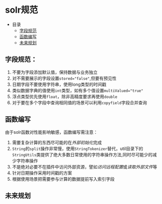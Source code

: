 # solr规范

- 目录
  - [字段规范](#字段规范)
  - [函数编写](#函数编写)
  - [未来规划](#未来规划)

## 字段规范：
1. 不要为字段添加默认值，保持数据与业务独立
2. 对不需要展示的字段设置`stored="false"`,但要有预见性
3. 日期字段不要使用字符串，使用long类型的时间戳
4. 类似数据字典的值使用`int`类型，如有多个值设置`multiValued="true"`
5. 浮点类型优先使用`float`，除非高精度要求再使用`double`
6. 对于要在多个字段中查询相同值的场景可以利用`copyfield`字段合并查询


## 函数编写

由于solr函数对性能影响敏感，函数编写需注意：

1. 需要复杂计算的东西尽可能的在*外部初始化*完成
2. `String`的`split`操作非常慢，使用`StringTokenizer`替代，util目录下的`StringUtils`类提供了绝大多数日常使用的字符串操作方法,同时尽可能少的减少字符串操作
3. 不是绝对必要不在插件中访问外部资源，譬如*访问远程配置*或*读取外部文件*等
4. 针对日期操作采用时间戳的方案
5. 根据使用场景把需要参与计算的数据提前写入索引字段

## 未来规划






